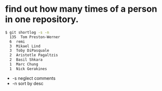 # find out how many times of a person in one repository.


```bash
$ git shortlog -s -n
  135  Tom Preston-Werner
  6  remi
  3  Mikael Lind
  3  Toby DiPasquale
  2  Aristotle Pagaltzis
  2  Basil Shkara
  1  Marc Chung
  1  Nick Gerakines
```
- -s neglect comments
- -n sort by desc
